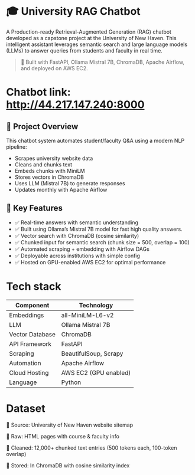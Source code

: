 # 🎓 University RAG Chatbot 
A Production-ready Retrieval-Augmented Generation (RAG) chatbot developed as a capstone project at the University of New Haven. This intelligent assistant leverages semantic search and large language models (LLMs) to answer queries from students and faculty in real time.

> 🚀 Built with FastAPI, Ollama Mistral 7B, ChromaDB, Apache Airflow, and deployed on AWS EC2.

# Chatbot link: http://44.217.147.240:8000 

## 📌 Project Overview

This chatbot system automates student/faculty Q&A using a modern NLP pipeline:
- Scrapes university website data
- Cleans and chunks text
- Embeds chunks with MiniLM
- Stores vectors in ChromaDB
- Uses LLM (Mistral 7B) to generate responses
- Updates monthly with Apache Airflow


## 🧠 Key Features

- ✅ Real-time answers with semantic understanding
- ✅ Built using Ollama’s Mistral 7B model for fast high quality answers.
- ✅ Vector search with ChromaDB (cosine similarity)
- ✅ Chunked input for semantic search (chunk size = 500, overlap = 100) 
- ✅ Automated scraping + embedding with Airflow DAGs
- ✅ Deployable across institutions with simple config
- ✅ Hosted on GPU-enabled AWS EC2 for optimal performance

# Tech stack

| Component       | Technology            |
| --------------- | --------------------- |
| Embeddings      | all-MiniLM-L6-v2      |
| LLM             | Ollama Mistral 7B     |
| Vector Database | ChromaDB              |
| API Framework   | FastAPI               |
| Scraping        | BeautifulSoup, Scrapy |
| Automation      | Apache Airflow        |
| Cloud Hosting   | AWS EC2 (GPU enabled) |
| Language        | Python                |


# Dataset

📄 Source: University of New Haven website sitemap

📑 Raw: HTML pages with course & faculty info

🔎 Cleaned: 12,000+ chunked text entries (500 tokens each, 100-token overlap)

💾 Stored: In ChromaDB with cosine similarity index


